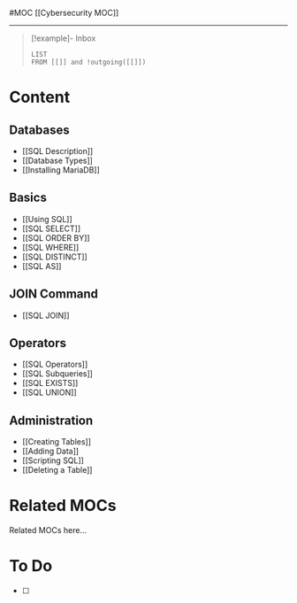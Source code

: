 #MOC
[[Cybersecurity MOC]]
- - -

> [!example]- Inbox
> ```dataview
> LIST
> FROM [[]] and !outgoing([[]])
> ```
# Content

## Databases

- [[SQL Description]]
- [[Database Types]]
- [[Installing MariaDB]]

## Basics

- [[Using SQL]]
- [[SQL SELECT]]
- [[SQL ORDER BY]]
- [[SQL WHERE]]
- [[SQL DISTINCT]]
- [[SQL AS]]

## JOIN Command

- [[SQL JOIN]]

## Operators

- [[SQL Operators]]
- [[SQL Subqueries]]
- [[SQL EXISTS]]
- [[SQL UNION]]

## Administration

- [[Creating Tables]]
- [[Adding Data]]
- [[Scripting SQL]]
- [[Deleting a Table]]

# Related MOCs

Related MOCs here...

# To Do

- [ ] 